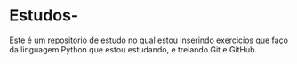 # Estudos-
Este é um repositorio de estudo no qual estou inserindo exercicios que faço da linguagem Python que estou estudando, e treiando Git e GitHub.
